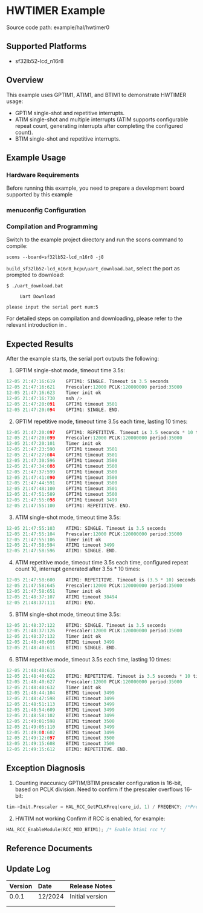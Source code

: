 # HWTIMER Example

Source code path: example/hal/hwtimer0

## Supported Platforms
<!-- Which boards and chip platforms are supported -->
+ sf32lb52-lcd_n16r8


## Overview
<!-- Example introduction -->
This example uses GPTIM1, ATIM1, and BTIM1 to demonstrate HWTIMER usage:
+ GPTIM single-shot and repetitive interrupts.
+ ATIM single-shot and multiple interrupts (ATIM supports configurable repeat count, generating interrupts after completing the configured count).
+ BTIM single-shot and repetitive interrupts.

## Example Usage
<!-- Instructions on how to use the example, such as which hardware pins to connect to observe waveforms, compilation and programming can reference related documentation.
For rt_device examples, also need to list the configuration switches used by this example, such as PWM examples using PWM1, need to enable PWM1 in the onchip menu -->
      
### Hardware Requirements
Before running this example, you need to prepare a development board supported by this example

### menuconfig Configuration


### Compilation and Programming
Switch to the example project directory and run the scons command to compile:
```
scons --board=sf32lb52-lcd_n16r8 -j8
```
`build_sf32lb52-lcd_n16r8_hcpu\uart_download.bat`, select the port as prompted to download:
```
$ ./uart_download.bat

     Uart Download

please input the serial port num:5
```
For detailed steps on compilation and downloading, please refer to the relevant introduction in [](/quickstart/get-started.md).

## Expected Results
<!-- Describe the example execution results, such as which LEDs will light up, what logs will be printed, so users can determine if the example is running normally. Results can be explained step by step combined with code -->
After the example starts, the serial port outputs the following:
1. GPTIM single-shot mode, timeout time 3.5s:
```c
12-05 21:47:16:619    GPTIM1: SINGLE. Timeout is 3.5 seconds
12-05 21:47:16:621    Prescaler:12000 PCLK:120000000 period:35000
12-05 21:47:16:623    Timer init ok
12-05 21:47:16:730    msh />
12-05 21:47:20:091    GPTIM1 timeout 3501
12-05 21:47:20:094    GPTIM1: SINGLE. END.
```

2. GPTIM repetitive mode, timeout time 3.5s each time, lasting 10 times:
```c
12-05 21:47:20:097    GPTIM1: REPETITIVE. Timeout is 3.5 seconds * 10 times.
12-05 21:47:20:099    Prescaler:12000 PCLK:120000000 period:35000
12-05 21:47:20:101    Timer init ok
12-05 21:47:23:590    GPTIM1 timeout 3501
12-05 21:47:27:084    GPTIM1 timeout 3501
12-05 21:47:30:596    GPTIM1 timeout 3500
12-05 21:47:34:088    GPTIM1 timeout 3500
12-05 21:47:37:599    GPTIM1 timeout 3500
12-05 21:47:41:090    GPTIM1 timeout 3500
12-05 21:47:44:591    GPTIM1 timeout 3500
12-05 21:47:48:100    GPTIM1 timeout 3501
12-05 21:47:51:589    GPTIM1 timeout 3500
12-05 21:47:55:098    GPTIM1 timeout 3499
12-05 21:47:55:100    GPTIM1: REPETITIVE. END.
```

3. ATIM single-shot mode, timeout time 3.5s:
```c
12-05 21:47:55:103    ATIM1: SINGLE. Timeout is 3.5 seconds
12-05 21:47:55:104    Prescaler:12000 PCLK:120000000 period:35000
12-05 21:47:55:106    Timer init ok
12-05 21:47:58:594    ATIM1 timeout 3499
12-05 21:47:58:596    ATIM1: SINGLE. END.
```

4. ATIM repetitive mode, timeout time 3.5s each time, configured repeat count 10, interrupt generated after 3.5s * 10 times:
```c
12-05 21:47:58:600    ATIM1: REPETITIVE. Timeout is (3.5 * 10) seconds.
12-05 21:47:58:645    Prescaler:12000 PCLK:120000000 period:35000
12-05 21:47:58:651    Timer init ok
12-05 21:48:37:107    ATIM1 timeout 38494
12-05 21:48:37:111    ATIM1: END.
```

5. BTIM single-shot mode, timeout time 3.5s:
```c
12-05 21:48:37:122    BTIM1: SINGLE. Timeout is 3.5 seconds
12-05 21:48:37:126    Prescaler:12000 PCLK:120000000 period:35000
12-05 21:48:37:132    Timer init ok
12-05 21:48:40:606    BTIM1 timeout 3499
12-05 21:48:40:611    BTIM1: SINGLE. END.
```

6. BTIM repetitive mode, timeout 3.5s each time, lasting 10 times:
```c
12-05 21:48:40:616    
12-05 21:48:40:622    BTIM1: REPETITIVE. Timeout is 3.5 seconds * 10 times.
12-05 21:48:40:627    Prescaler:12000 PCLK:120000000 period:35000
12-05 21:48:40:632    Timer init ok
12-05 21:48:44:104    BTIM1 timeout 3499
12-05 21:48:47:598    BTIM1 timeout 3499
12-05 21:48:51:113    BTIM1 timeout 3499
12-05 21:48:54:609    BTIM1 timeout 3499
12-05 21:48:58:102    BTIM1 timeout 3499
12-05 21:49:01:598    BTIM1 timeout 3500
12-05 21:49:05:110    BTIM1 timeout 3499
12-05 21:49:08:602    BTIM1 timeout 3499
12-05 21:49:12:097    BTIM1 timeout 3500
12-05 21:49:15:608    BTIM1 timeout 3500
12-05 21:49:15:612    BTIM1: REPETITIVE. END.
```


## Exception Diagnosis
1. Counting inaccuracy
GPTIM/BTIM prescaler configuration is 16-bit, based on PCLK division. Need to confirm if the prescaler overflows 16-bit:
```c
tim->Init.Prescaler = HAL_RCC_GetPCLKFreq(core_id, 1) / FREQENCY; /*Prescaler is 16 bits, please select correct frequency*/
```
2. HWTIM not working
Confirm if RCC is enabled, for example:
```c
HAL_RCC_EnableModule(RCC_MOD_BTIM1); /* Enable btim1 rcc */
```

## Reference Documents

## Update Log

|Version |Date |Release Notes|
|:---|:---|:---|
|0.0.1|12/2024|Initial version|
||||
||||